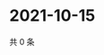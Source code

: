 # 2021-10-15

共 0 条

<!-- BEGIN WEIBO -->
<!-- 最后更新时间 Fri Oct 15 2021 10:29:59 GMT+0800 (China Standard Time) -->

<!-- END WEIBO -->
